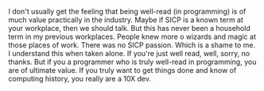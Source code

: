 I don't usually get the feeling that being well-read (in programming) is of much value practically in the industry. Maybe if SICP is a known term at your workplace, then we should talk. But this has never been a household term in my previous workplaces.  People knew more o wizards and magic at those places of work.  There was no SICP passion. Which is a shame to me. I understand this when taken alone.  If you're just well read, well, sorry, no thanks. But if you a programmer who is truly well-read in programming, you are of ultimate value. If you truly want to get things done and know of computing history, you really are a 10X dev.

